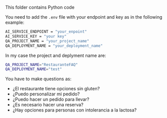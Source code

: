 This folder contains Python code

You need to add the `.env` file with your endpoint and key as in the following example:

```bash
AI_SERVICE_ENDPOINT = "your_enpoint"
AI_SERVICE_KEY = "your key"
QA_PROJECT_NAME = "your_project_name"
QA_DEPLOYMENT_NAME = "your_deployment_name"
```

In my case the project and deplyment name are:
```bash
QA_PROJECT_NAME="RestauranteFAQ"
QA_DEPLOYMENT_NAME="test"
```

You have to make questions as:

- ¿El restaurante tiene opciones sin gluten?
- ¿Puedo personalizar mi pedido?
- ¿Puedo hacer un pedido para llevar?
- ¿Es necesario hacer una reserva?
- ¿Hay opciones para personas con intolerancia a la lactosa?
